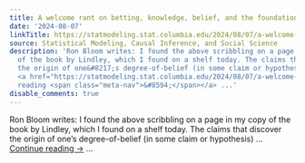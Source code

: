 ```yaml
---
title: A welcome rant on betting, knowledge, belief, and the foundations of probability
date: '2024-08-07'
linkTitle: https://statmodeling.stat.columbia.edu/2024/08/07/a-welcome-rant-on-betting-knowledge-belief-and-the-foundations-of-probability/
source: Statistical Modeling, Causal Inference, and Social Science
description: 'Ron Bloom writes: I found the above scribbling on a page in my copy
  of the book by Lindley, which I found on a shelf today. The claims that discover
  the origin of one&#8217;s degree-of-belief (in some claim or hypothesis) &#8230;
  <a href="https://statmodeling.stat.columbia.edu/2024/08/07/a-welcome-rant-on-betting-knowledge-belief-and-the-foundations-of-probability/">Continue
  reading <span class="meta-nav">&#8594;</span></a> ...'
disable_comments: true
---
```

Ron Bloom writes: I found the above scribbling on a page in my copy of the book by Lindley, which I found on a shelf today. The claims that discover the origin of one&#8217;s degree-of-belief (in some claim or hypothesis) &#8230; <a href="https://statmodeling.stat.columbia.edu/2024/08/07/a-welcome-rant-on-betting-knowledge-belief-and-the-foundations-of-probability/">Continue reading <span class="meta-nav">&#8594;</span></a> ...